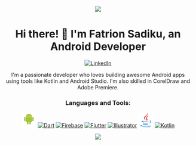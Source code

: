 <p align="center"><img src="https://i.giphy.com/RThN0hOS2GO4M.gif" /></p>

<h1 align="center">Hi there! 👋 I'm Fatrion Sadiku, an Android Developer</h1>

<p align="center">
  <a href="https://www.linkedin.com/in/fatrion-sadiku-8b2681214/" target="_blank"><img src="https://img.shields.io/badge/linkedin-%231DA1F2.svg?&style=for-the-badge&logo=linkedin&logoColor=white&color=071A2C" alt="LinkedIn" alt="LinkedIn"></a>
</p>

<p align="center">I'm a passionate developer who loves building awesome Android apps using tools like Kotlin and Android Studio. I'm also skilled in CorelDraw and Adobe Premiere.</p>

<h3 align="center">Languages and Tools:</h3>
<p align="center">
  <a href="https://developer.android.com" target="_blank" rel="noreferrer"><img src="https://raw.githubusercontent.com/devicons/devicon/master/icons/android/android-original-wordmark.svg" alt="Android" width="40" height="40" /></a>
  <a href="https://dart.dev" target="_blank" rel="noreferrer"><img src="https://www.vectorlogo.zone/logos/dartlang/dartlang-icon.svg" alt="Dart" width="40" height="40" /></a>
  <a href="https://firebase.google.com/" target="_blank" rel="noreferrer"><img src="https://www.vectorlogo.zone/logos/firebase/firebase-icon.svg" alt="Firebase" width="40" height="40" /></a>
  <a href="https://flutter.dev" target="_blank" rel="noreferrer"><img src="https://www.vectorlogo.zone/logos/flutterio/flutterio-icon.svg" alt="Flutter" width="40" height="40" /></a>
  <a href="https://www.adobe.com/in/products/illustrator.html" target="_blank" rel="noreferrer"><img src="https://www.vectorlogo.zone/logos/adobe_illustrator/adobe_illustrator-icon.svg" alt="Illustrator" width="40" height="40" /></a>
  <a href="https://www.java.com" target="_blank" rel="noreferrer"><img src="https://raw.githubusercontent.com/devicons/devicon/master/icons/java/java-original.svg" alt="Java" width="40" height="40" /></a>
  <a href="https://kotlinlang.org" target="_blank" rel="noreferrer"><img src="https://www.vectorlogo.zone/logos/kotlinlang/kotlinlang-icon.svg" alt="Kotlin" width="40" height="40" /></a>
</p>

<p align="center"><img src="https://github-readme-stats.vercel.app/api/top-langs/?username=fatrionsadiku&hide=html" /></p>
